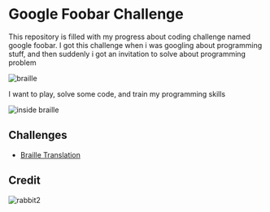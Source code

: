 # Google Foobar Challenge
This repository is filled with my progress about coding challenge named google foobar. I got this challenge when i was googling about programming stuff, and then suddenly i got an invitation to solve about programming problem

![braille](https://user-images.githubusercontent.com/38213112/127672428-cc575dad-ca1f-4753-9124-4adafaf7ce6a.png)

I want to play, solve some code, and train my programming skills

![inside braille](https://user-images.githubusercontent.com/38213112/127672446-19d96c37-dfa3-46a7-9a16-08ebb120e6a8.png)

## Challenges
- [Braille Translation](challenges/braille-translation)

## Credit
![rabbit2](https://user-images.githubusercontent.com/38213112/127675777-1601637d-384c-46ac-8076-85bd4cf61872.png)

